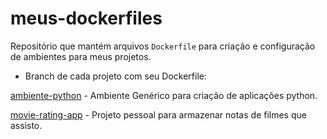 # meus-dockerfiles
Repositório que mantém arquivos `Dockerfile` para criação e configuração de ambientes para meus projetos.


* Branch de cada projeto com seu Dockerfile:

[ambiente-python](https://github.com/marcoswebermw/meus-dockerfiles/tree/ambiente-python) - Ambiente Genérico para criação de aplicações python.

[movie-rating-app](https://github.com/marcoswebermw/meus-dockerfiles/tree/movie-rating-app) - Projeto pessoal para armazenar notas de filmes que assisto.
